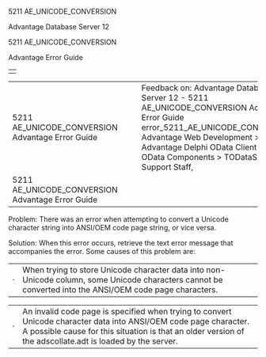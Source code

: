 5211 AE\_UNICODE\_CONVERSION




Advantage Database Server 12  

5211 AE\_UNICODE\_CONVERSION

Advantage Error Guide

|  |
| --- |
|  |

|  |  |  |  |  |
| --- | --- | --- | --- | --- |
| 5211 AE\_UNICODE\_CONVERSION  Advantage Error Guide |  |  | Feedback on: Advantage Database Server 12 - 5211 AE\_UNICODE\_CONVERSION Advantage Error Guide error\_5211\_AE\_UNICODE\_CONVERSION Advantage Web Development > Advantage Delphi OData Client > Delphi OData Components > TODataSet / Dear Support Staff, |  |
| 5211 AE\_UNICODE\_CONVERSION  Advantage Error Guide |  |  |  |  |

Problem: There was an error when attempting to convert a Unicode character string into ANSI/OEM code page string, or vice versa.

Solution: When this error occurs, retrieve the text error message that accompanies the error. Some causes of this problem are:

|  |  |
| --- | --- |
| · | When trying to store Unicode character data into non-Unicode column, some Unicode characters cannot be converted into the ANSI/OEM code page characters. |

|  |  |
| --- | --- |
| · | An invalid code page is specified when trying to convert Unicode character data into ANSI/OEM code page character. A possible cause for this situation is that an older version of the adscollate.adt is loaded by the server. |